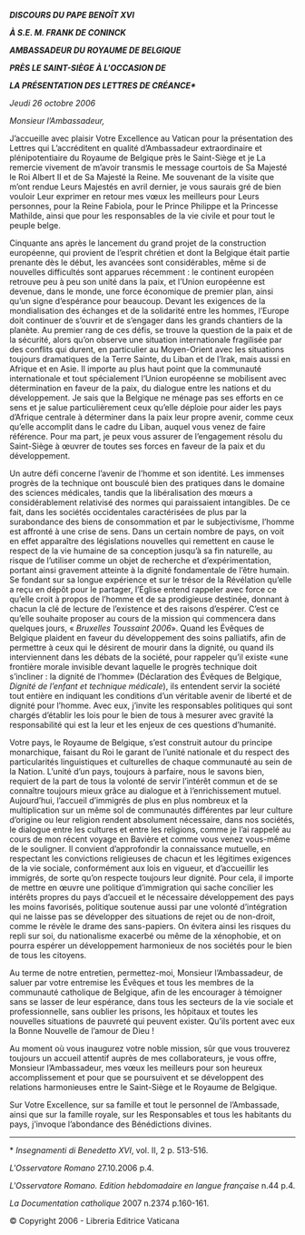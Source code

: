 ***DISCOURS DU PAPE BENOÎT XVI***

***À S.E. M. FRANK DE CONINCK***

***AMBASSADEUR DU ROYAUME DE BELGIQUE***

***PRÈS LE SAINT-SIÈGE À L'OCCASION DE***

***LA PRÉSENTATION DES LETTRES DE CRÉANCE\****

*Jeudi 26 octobre 2006*

*Monsieur l’Ambassadeur,*

J’accueille avec plaisir Votre Excellence au Vatican pour la présentation des Lettres qui L’accréditent en qualité d’Ambassadeur extraordinaire et plénipotentiaire du Royaume de Belgique près le Saint-Siège et je La remercie vivement de m’avoir transmis le message courtois de Sa Majesté le Roi Albert II et de Sa Majesté la Reine. Me souvenant de la visite que m’ont rendue Leurs Majestés en avril dernier, je vous saurais gré de bien vouloir Leur exprimer en retour mes vœux les meilleurs pour Leurs personnes, pour la Reine Fabiola, pour le Prince Philippe et la Princesse Mathilde, ainsi que pour les responsables de la vie civile et pour tout le peuple belge.

Cinquante ans après le lancement du grand projet de la construction européenne, qui provient de l’esprit chrétien et dont la Belgique était partie prenante dès le début, les avancées sont considérables, même si de nouvelles difficultés sont apparues récemment : le continent européen retrouve peu à peu son unité dans la paix, et l’Union européenne est devenue, dans le monde, une force économique de premier plan, ainsi qu’un signe d’espérance pour beaucoup. Devant les exigences de la mondialisation des échanges et de la solidarité entre les hommes, l’Europe doit continuer de s’ouvrir et de s’engager dans les grands chantiers de la planète. Au premier rang de ces défis, se trouve la question de la paix et de la sécurité, alors qu’on observe une situation internationale fragilisée par des conflits qui durent, en particulier au Moyen-Orient avec les situations toujours dramatiques de la Terre Sainte, du Liban et de l’Irak, mais aussi en Afrique et en Asie. Il importe au plus haut point que la communauté internationale et tout spécialement l’Union européenne se mobilisent avec détermination en faveur de la paix, du dialogue entre les nations et du développement. Je sais que la Belgique ne ménage pas ses efforts en ce sens et je salue particulièrement ceux qu’elle déploie pour aider les pays d’Afrique centrale à déterminer dans la paix leur propre avenir, comme ceux qu’elle accomplit dans le cadre du Liban, auquel vous venez de faire référence. Pour ma part, je peux vous assurer de l’engagement résolu du Saint-Siège à œuvrer de toutes ses forces en faveur de la paix et du développement.

Un autre défi concerne l’avenir de l’homme et son identité. Les immenses progrès de la technique ont bousculé bien des pratiques dans le domaine des sciences médicales, tandis que la libéralisation des mœurs a considérablement relativisé des normes qui paraissaient intangibles. De ce fait, dans les sociétés occidentales caractérisées de plus par la surabondance des biens de consommation et par le subjectivisme, l’homme est affronté à une crise de sens. Dans un certain nombre de pays, on voit en effet apparaître des législations nouvelles qui remettent en cause le respect de la vie humaine de sa conception jusqu’à sa fin naturelle, au risque de l’utiliser comme un objet de recherche et d’expérimentation, portant ainsi gravement atteinte à la dignité fondamentale de l’être humain. Se fondant sur sa longue expérience et sur le trésor de la Révélation qu’elle a reçu en dépôt pour le partager, l’Église entend rappeler avec force ce qu’elle croit à propos de l’homme et de sa prodigieuse destinée, donnant à chacun la clé de lecture de l’existence et des raisons d’espérer. C’est ce qu’elle souhaite proposer au cours de la mission qui commencera dans quelques jours, « *Bruxelles Toussaint 2006*». Quand les Évêques de Belgique plaident en faveur du développement des soins palliatifs, afin de permettre à ceux qui le désirent de mourir dans la dignité, ou quand ils interviennent dans les débats de la société, pour rappeler qu’il existe «une frontière morale invisible devant laquelle le progrès technique doit s’incliner : la dignité de l’homme» (Déclaration des Évêques de Belgique, *Dignité de l’enfant et technique médicale*), ils entendent servir la société tout entière en indiquant les conditions d’un véritable avenir de liberté et de dignité pour l’homme. Avec eux, j’invite les responsables politiques qui sont chargés d’établir les lois pour le bien de tous à mesurer avec gravité la responsabilité qui est la leur et les enjeux de ces questions d’humanité.

Votre pays, le Royaume de Belgique, s’est construit autour du principe monarchique, faisant du Roi le garant de l’unité nationale et du respect des particularités linguistiques et culturelles de chaque communauté au sein de la Nation. L’unité d’un pays, toujours à parfaire, nous le savons bien, requiert de la part de tous la volonté de servir l’intérêt commun et de se connaître toujours mieux grâce au dialogue et à l’enrichissement mutuel. Aujourd’hui, l’accueil d’immigrés de plus en plus nombreux et la multiplication sur un même sol de communautés différentes par leur culture d’origine ou leur religion rendent absolument nécessaire, dans nos sociétés, le dialogue entre les cultures et entre les religions, comme je l’ai rappelé au cours de mon récent voyage en Bavière et comme vous venez vous-même de le souligner. Il convient d’approfondir la connaissance mutuelle, en respectant les convictions religieuses de chacun et les légitimes exigences de la vie sociale, conformément aux lois en vigueur, et d’accueillir les immigrés, de sorte qu’on respecte toujours leur dignité. Pour cela, il importe de mettre en œuvre une politique d’immigration qui sache concilier les intérêts propres du pays d’accueil et le nécessaire développement des pays les moins favorisés, politique soutenue aussi par une volonté d’intégration qui ne laisse pas se développer des situations de rejet ou de non-droit, comme le révèle le drame des sans-papiers. On évitera ainsi les risques du repli sur soi, du nationalisme exacerbé ou même de la xénophobie, et on pourra espérer un développement harmonieux de nos sociétés pour le bien de tous les citoyens.

Au terme de notre entretien, permettez-moi, Monsieur l’Ambassadeur, de saluer par votre entremise les Évêques et tous les membres de la communauté catholique de Belgique, afin de les encourager à témoigner sans se lasser de leur espérance, dans tous les secteurs de la vie sociale et professionnelle, sans oublier les prisons, les hôpitaux et toutes les nouvelles situations de pauvreté qui peuvent exister. Qu’ils portent avec eux la Bonne Nouvelle de l’amour de Dieu !

Au moment où vous inaugurez votre noble mission, sûr que vous trouverez toujours un accueil attentif auprès de mes collaborateurs, je vous offre, Monsieur l’Ambassadeur, mes vœux les meilleurs pour son heureux accomplissement et pour que se poursuivent et se développent des relations harmonieuses entre le Saint-Siège et le Royaume de Belgique.

Sur Votre Excellence, sur sa famille et tout le personnel de l’Ambassade, ainsi que sur la famille royale, sur les Responsables et tous les habitants du pays, j’invoque l’abondance des Bénédictions divines.

* * *

\* *Insegnamenti di Benedetto XVI*, vol. II, 2 p. 513-516.

*L'Osservatore Romano* 27.10.2006 p.4.

*L'Osservatore Romano. Edition hebdomadaire en langue française* n.44 p.4.

*La Documentation catholique* 2007 n.2374 p.160-161.

© Copyright 2006 - Libreria Editrice Vaticana
